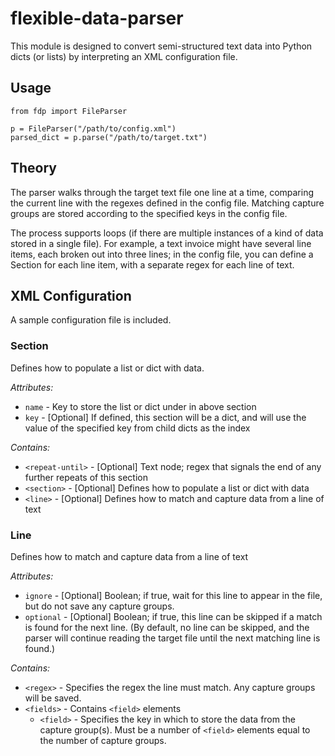 # flexible-data-parser

This module is designed to convert semi-structured text data into Python dicts (or lists) by interpreting an XML configuration file.

## Usage

    from fdp import FileParser

    p = FileParser("/path/to/config.xml")
    parsed_dict = p.parse("/path/to/target.txt")

## Theory

The parser walks through the target text file one line at a time, comparing the current line with the regexes defined in the config file. Matching capture groups are stored according to the specified keys in the config file.

The process supports loops (if there are multiple instances of a kind of data stored in a single file). For example, a text invoice might have several line items, each broken out into three lines; in the config file, you can define a Section for each line item, with a separate regex for each line of text.

## XML Configuration

A sample configuration file is included.

### Section

Defines how to populate a list or dict with data.

*Attributes:*

* `name` - Key to store the list or dict under in above section
* `key` - [Optional] If defined, this section will be a dict, and will use the value of the specified key from child dicts as the index

*Contains:*

* `<repeat-until>` - [Optional] Text node; regex that signals the end of any further repeats of this section
* `<section>` - [Optional] Defines how to populate a list or dict with data
* `<line>` - [Optional] Defines how to match and capture data from a line of text

### Line

Defines how to match and capture data from a line of text

*Attributes:*

* `ignore` - [Optional] Boolean; if true, wait for this line to appear in the file, but do not save any capture groups.
* `optional` - [Optional] Boolean; if true, this line can be skipped if a match is found for the next line. (By default, no line can be skipped, and the parser will continue reading the target file until the next matching line is found.)

*Contains:*

* `<regex>` - Specifies the regex the line must match. Any capture groups will be saved.
* `<fields>` - Contains `<field>` elements
  * `<field>` - Specifies the key in which to store the data from the capture group(s). Must be a number of `<field>` elements equal to the number of capture groups.
